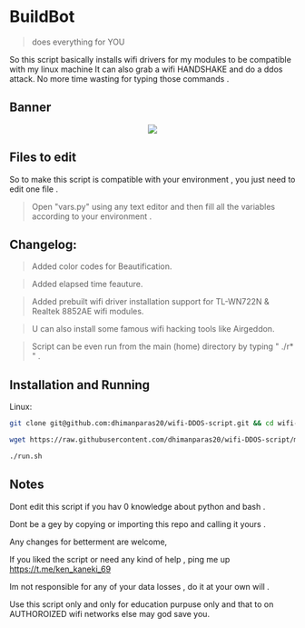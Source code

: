 # BuildBot
> does everything for YOU

So this script basically installs wifi drivers for my modules to be compatible with my linux machine
It can also grab a wifi HANDSHAKE and do a ddos attack.
No more time wasting for typing those commands .

## Banner
<p align="center">
<img src="https://github.com/dhimanparas20/buildbot/blob/main/mst.jpg" />

## Files to edit 
So to make this script is compatible with your environment , you just need to edit one file .  
> Open "vars.py" using any text editor and then fill all the variables according to your environment .

## Changelog:

> Added color codes for Beautification. 
 
> Added elapsed time feauture.

> Added prebuilt wifi driver installation support for TL-WN722N & Realtek 8852AE wifi modules.

> U can also install some famous wifi hacking tools like Airgeddon. 

> Script can be even run from the main (home) directory by typing " ./r* " .

## Installation and Running 

Linux:

```sh
git clone git@github.com:dhimanparas20/wifi-DDOS-script.git && cd wifi-DDOS* && chmod +x * && cd ..
```

```sh
wget https://raw.githubusercontent.com/dhimanparas20/wifi-DDOS-script/main/run.sh 
```
  
```sh
./run.sh
```

## Notes
Dont edit this script if you hav 0 knowledge about python and bash .

Dont be a gey by copying or importing this repo and calling it yours .
  
Any changes for betterment are welcome,  

If you liked the script or need any kind of help , ping me up  https://t.me/ken_kaneki_69

Im not responsible for any of your data losses , do it at your own will .

Use this script only and only for education purpuse only and that to on AUTHOROIZED wifi networks else may god save you.
